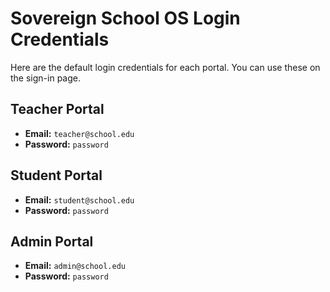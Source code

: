 # Sovereign School OS Login Credentials

Here are the default login credentials for each portal. You can use these on the sign-in page.

## Teacher Portal
- **Email:** `teacher@school.edu`
- **Password:** `password`

## Student Portal
- **Email:** `student@school.edu`
- **Password:** `password`

## Admin Portal
- **Email:** `admin@school.edu`
- **Password:** `password`
